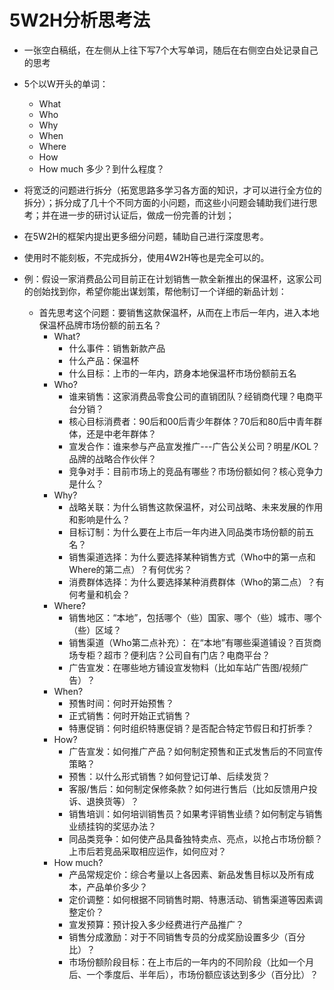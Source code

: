# 5W2H分析思考法

- 一张空白稿纸，在左侧从上往下写7个大写单词，随后在右侧空白处记录自己的思考
- 5个以W开头的单词：
  - What
  - Who
  - Why
  - When
  - Where
  - How
  - How much 多少？到什么程度？
- 将宽泛的问题进行拆分（拓宽思路多学习各方面的知识，才可以进行全方位的拆分）；拆分成了几十个不同方面的小问题，而这些小问题会辅助我们进行思考；并在进一步的研讨认证后，做成一份完善的计划；
- 在5W2H的框架内提出更多细分问题，辅助自己进行深度思考。
- 使用时不能刻板，不完成拆分，使用4W2H等也是完全可以的。

- 例：假设一家消费品公司目前正在计划销售一款全新推出的保温杯，这家公司的创始找到你，希望你能出谋划策，帮他制订一个详细的新品计划：
  - 首先思考这个问题：要销售这款保温杯，从而在上市后一年内，进入本地保温杯品牌市场份额的前五名？
    - What?
      - 什么事件：销售新款产品
      - 什么产品：保温杯
      - 什么目标：上市的一年内，跻身本地保温杯市场份额前五名
    - Who?
      - 谁来销售：这家消费品零食公司的直销团队？经销商代理？电商平台分销？
      - 核心目标消费者：90后和00后青少年群体？70后和80后中青年群体，还是中老年群体？
      - 宣发合作：谁来参与产品宣发推广---广告公关公司？明星/KOL？品牌的战略合作伙伴？
      - 竞争对手：目前市场上的竞品有哪些？市场份额如何？核心竞争力是什么？
    - Why?
      - 战略关联：为什么销售这款保温杯，对公司战略、未来发展的作用和影响是什么？
      - 目标订制：为什么要在上市后一年内进入同品类市场份额的前五名？
      - 销售渠道选择：为什么要选择某种销售方式（Who中的第一点和Where的第二点）？有何优劣？
      - 消费群体选择：为什么要选择某种消费群体（Who的第二点）？有何考量和机会？
    - Where?
      - 销售地区：“本地”，包括哪个（些）国家、哪个（些）城市、哪个（些）区域？
      - 销售渠道（Who第二点补充）： 在“本地”有哪些渠道铺设？百货商场专柜？超市？便利店？公司自有门店？电商平台？
      - 广告宣发：在哪些地方铺设宣发物料（比如车站广告图/视频广告）？
    - When?
      - 预售时间：何时开始预售？
      - 正式销售：何时开始正式销售？
      - 特惠促销：何时组织特惠促销？是否配合特定节假日和打折季？
    - How?
      - 广告宣发：如何推广产品？如何制定预售和正式发售后的不同宣传策略？
      - 预售：以什么形式销售？如何登记订单、后续发货？
      - 客服/售后：如何制定保修条款？如何进行售后（比如反馈用户投诉、退换货等）？
      - 销售培训：如何培训销售员？如果考评销售业绩？如何制定与销售业绩挂钩的奖惩办法？
      - 同品类竞争：如何使产品具备独特卖点、亮点，以抢占市场份额？上市后若竞品采取相应运作，如何应对？
    - How much?
      - 产品常规定价：综合考量以上各因素、新品发售目标以及所有成本，产品单价多少？
      - 定价调整：如何根据不同销售时期、特惠活动、销售渠道等因素调整定价？
      - 宣发预算：预计投入多少经费进行产品推广？
      - 销售分成激励：对于不同销售专员的分成奖励设置多少（百分比）？
      - 市场份额阶段目标：在上市后的一年内的不同阶段（比如一个月后、一个季度后、半年后），市场份额应该达到多少（百分比）？